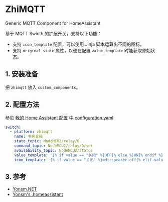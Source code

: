 # ZhiMQTT

Generic MQTT Component for HomeAssistant

基于 MQTT Swicth 的扩展开关，支持以下功能：

- 支持 `icon_template` 配置，可以使用 Jinja 脚本运算出不同的图标。
- 支持 `original_state` 属性，以便在配置 `value_template` 时能获取原始状态。

## 1. 安装准备

把 `zhimqtt` 放入 `custom_components`。

## 2. 配置方法

参见 [我的 Home Assistant 配置](https://github.com/Yonsm/.homeassistant) 中 [configuration.yaml](https://github.com/Yonsm/.homeassistant/blob/main/configuration.yaml)

```yaml
switch:
  - platform: zhimqtt
    name: 书房音箱
    state_topic: NodeMCU2/relay/0
    command_topic: NodeMCU2/relay/0/set
    availability_topic: NodeMCU2/status
    value_template: '{% if value == "关闭" %}OFF{% else %}ON{% endif %}'
    icon_template: '{% if value == "关闭" %}mdi:speaker-off{% elif value == "蓝牙" %}mdi:speaker-bluetooth{% elif value == "光纤" %}mdi:speaker-wireless{% elif value == "优盘" %}mdi:usb{% elif value == "辅助" %}mdi:video-input-component{% else %}mdi:speaker{% endif %}'
```

## 3. 参考

- [Yonsm.NET](https://yonsm.github.io)
- [Yonsm's .homeassistant](https://github.com/Yonsm/.homeassistant)
